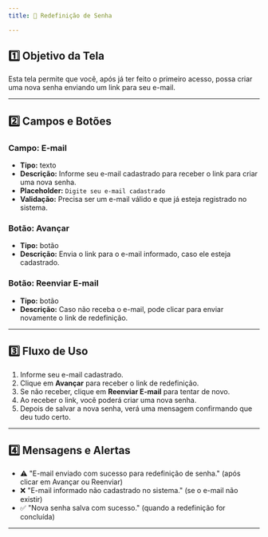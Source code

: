 ```yaml
---
title: 🔑 Redefinição de Senha

---
```





## 1️⃣ Objetivo da Tela  
Esta tela permite que você, após já ter feito o primeiro acesso, possa criar uma nova senha enviando um link para seu e-mail.

---

## 2️⃣ Campos e Botões

### Campo: E-mail  
- **Tipo:** texto  
- **Descrição:** Informe seu e-mail cadastrado para receber o link para criar uma nova senha.  
- **Placeholder:** `Digite seu e-mail cadastrado`  
- **Validação:** Precisa ser um e-mail válido e que já esteja registrado no sistema.

### Botão: Avançar  
- **Tipo:** botão  
- **Descrição:** Envia o link para o e-mail informado, caso ele esteja cadastrado.

### Botão: Reenviar E-mail  
- **Tipo:** botão  
- **Descrição:** Caso não receba o e-mail, pode clicar para enviar novamente o link de redefinição.

---

## 3️⃣ Fluxo de Uso

1. Informe seu e-mail cadastrado.  
2. Clique em **Avançar** para receber o link de redefinição.  
3. Se não receber, clique em **Reenviar E-mail** para tentar de novo.  
4. Ao receber o link, você poderá criar uma nova senha.  
5. Depois de salvar a nova senha, verá uma mensagem confirmando que deu tudo certo.

---

## 4️⃣ Mensagens e Alertas

- ⚠️ "E-mail enviado com sucesso para redefinição de senha." (após clicar em Avançar ou Reenviar)  
- ❌ "E-mail informado não cadastrado no sistema." (se o e-mail não existir)  
- ✅ "Nova senha salva com sucesso." (quando a redefinição for concluída)

---